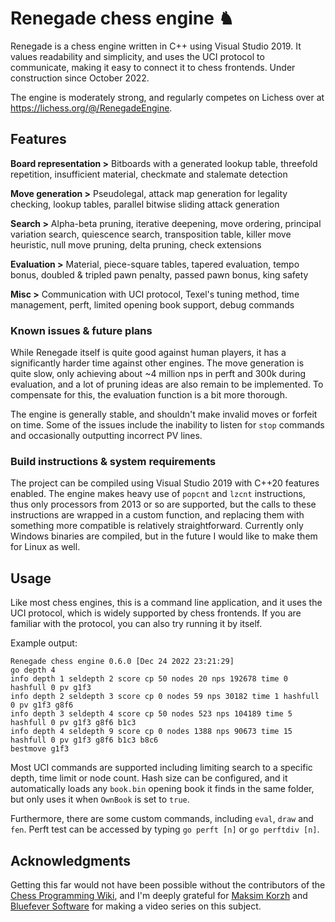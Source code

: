 # Renegade chess engine ♞

Renegade is a chess engine written in C++ using Visual Studio 2019. It values readability and simplicity, and uses the UCI protocol to communicate, making it easy to connect it to chess frontends. Under construction since October 2022.  

The engine is moderately strong, and regularly competes on Lichess over at https://lichess.org/@/RenegadeEngine.


## Features
**Board representation >** Bitboards with a generated lookup table, threefold repetition, insufficient material, checkmate and stalemate detection  

**Move generation >** Pseudolegal, attack map generation for legality checking, lookup tables, parallel bitwise sliding attack generation  

**Search >** Alpha-beta pruning, iterative deepening, move ordering, principal variation search, quiescence search, transposition table, killer move heuristic, null move pruning, delta pruning, check extensions  

**Evaluation >** Material, piece-square tables, tapered evaluation, tempo bonus, doubled & tripled pawn penalty, passed pawn bonus, king safety

**Misc >** Communication with UCI protocol, Texel's tuning method, time management, perft, limited opening book support, debug commands


### Known issues & future plans

While Renegade itself is quite good against human players, it has a significantly harder time against other engines. The move generation is quite slow, only achieving about ~4 million nps in perft and 300k during evaluation, and a lot of pruning ideas are also remain to be implemented. To compensate for this, the evaluation function is a bit more thorough. 

The engine is generally stable, and shouldn't make invalid moves or forfeit on time. Some of the issues include the inability to listen for `stop` commands and occasionally outputting incorrect PV lines.


### Build instructions & system requirements

The project can be compiled using Visual Studio 2019 with C++20 features enabled. The engine makes heavy use of `popcnt` and `lzcnt` instructions, thus only processors from 2013 or so are supported, but the calls to these instructions are wrapped in a custom function, and replacing them with something more compatible is relatively straightforward. Currently only Windows binaries are compiled, but in the future I would like to make them for Linux as well.


## Usage
Like most chess engines, this is a command line application, and it uses the UCI protocol, which is widely supported by chess frontends.
If you are familiar with the protocol, you can also try running it by itself.  

Example output:
```
Renegade chess engine 0.6.0 [Dec 24 2022 23:21:29]
go depth 4
info depth 1 seldepth 2 score cp 50 nodes 20 nps 192678 time 0 hashfull 0 pv g1f3
info depth 2 seldepth 3 score cp 0 nodes 59 nps 30182 time 1 hashfull 0 pv g1f3 g8f6
info depth 3 seldepth 4 score cp 50 nodes 523 nps 104189 time 5 hashfull 0 pv g1f3 g8f6 b1c3
info depth 4 seldepth 9 score cp 0 nodes 1388 nps 90673 time 15 hashfull 0 pv g1f3 g8f6 b1c3 b8c6
bestmove g1f3
```

Most UCI commands are supported including limiting search to a specific depth, time limit or node count. Hash size can be configured, and it automatically loads any  `book.bin` opening book it finds in the same folder, but only uses it when `OwnBook` is set to `true`.  

Furthermore, there are some custom commands, including `eval`, `draw` and `fen`. Perft test can be accessed by typing `go perft [n]` or `go perftdiv [n]`.

## Acknowledgments
Getting this far would not have been possible without the contributors of the [Chess Programming Wiki](https://www.chessprogramming.org/Main_Page), and I'm deeply grateful for [Maksim Korzh](https://youtube.com/playlist?list=PLmN0neTso3Jxh8ZIylk74JpwfiWNI76Cs) and [Bluefever Software](https://youtube.com/playlist?list=PLZ1QII7yudbc-Ky058TEaOstZHVbT-2hg) for making a video series on this subject. 
